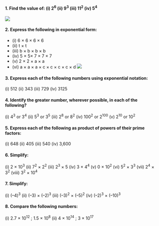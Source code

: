 #### 1. Find the value of: (i) 2<sup>6</sup> (ii) 9<sup>3</sup> (iii) 11<sup>2</sup> (iv) 5<sup>4</sup>
[![](https://img.youtube.com/vi/q44JEMIFLVY/0.jpg)](https://www.youtube.com/watch?v=q44JEMIFLVY)

#### 2. Express the following in exponential form:
* (i) 6 × 6 × 6 × 6 
* (ii) t × t 
* (iii) b × b × b × b
* (iv) 5 × 5× 7 × 7 × 7 
* (v) 2 × 2 × a × a 
* (vi) a × a × a × c × c × c × c × d
[![](https://img.youtube.com/vi/7v6fb1pLHPk/0.jpg)](https://www.youtube.com/watch?v=7v6fb1pLHPk)

#### 3. Express each of the following numbers using exponential notation:
(i) 512 (ii) 343 (iii) 729 (iv) 3125
#### 4. Identify the greater number, wherever possible, in each of the following?
(i) 4<sup>3</sup> or 3<sup>4</sup>
(ii) 5<sup>3</sup> or 3<sup>5</sup>
(iii) 2<sup>8</sup> or 8<sup>2</sup>
(iv) 100<sup>2</sup> or 2<sup>100</sup> 
(v) 2<sup>10</sup> or 10<sup>2</sup>

#### 5. Express each of the following as product of powers of their prime factors:
(i) 648 (ii) 405 (iii) 540 (iv) 3,600

#### 6. Simplify:
(i) 2 × 10<sup>3</sup>
(ii) 7<sup>2</sup> × 2<sup>2</sup>
(iii) 2<sup>3</sup> × 5 
(iv) 3 × 4<sup>4</sup>
(v) 0 × 10<sup>2</sup>
(vi) 5<sup>2</sup> × 3<sup>3</sup>
(vii) 2<sup>4</sup> × 3<sup>2</sup>
(viii) 3<sup>2</sup> × 10<sup>4</sup>
#### 7. Simplify:
(i) (–4)<sup>3</sup>
(ii) (–3) × (–2)<sup>3</sup>
(iii) (–3)<sup>2</sup> × (–5)<sup>2</sup>
(iv) (–2)<sup>3</sup> × (–10)<sup>3</sup>
#### 8. Compare the following numbers:
(i) 2.7 × 10<sup>12</sup> ; 1.5 × 10<sup>8</sup>
(ii) 4 × 10<sup>14</sup> ; 3 × 10<sup>17</sup>

